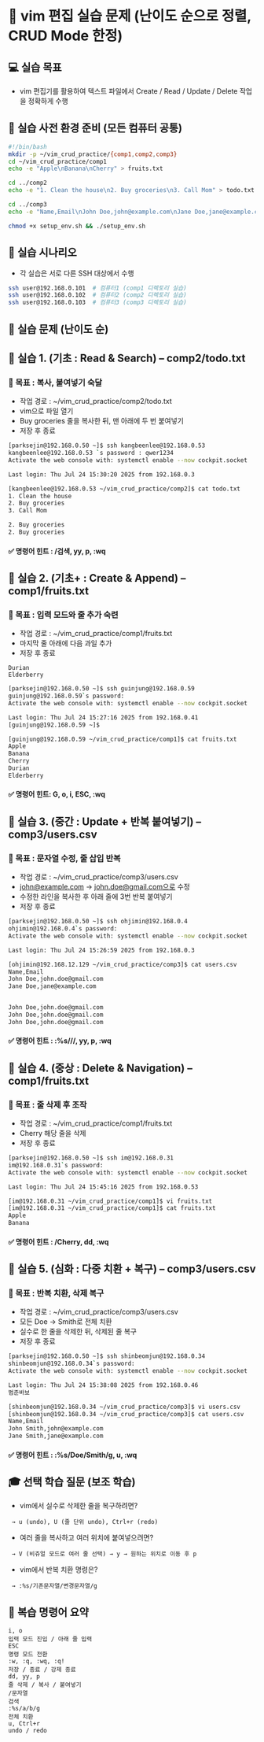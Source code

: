 # 🧪 vim 편집 실습 문제 (난이도 순으로 정렬, CRUD Mode 한정)
## 💻 실습 목표
- vim 편집기를 활용하여 텍스트 파일에서 Create / Read / Update / Delete 작업을 정확하게 수행

## 📁 실습 사전 환경 준비 (모든 컴퓨터 공통)
```bash
#!/bin/bash
mkdir -p ~/vim_crud_practice/{comp1,comp2,comp3}
cd ~/vim_crud_practice/comp1
echo -e "Apple\nBanana\nCherry" > fruits.txt

cd ../comp2
echo -e "1. Clean the house\n2. Buy groceries\n3. Call Mom" > todo.txt

cd ../comp3
echo -e "Name,Email\nJohn Doe,john@example.com\nJane Doe,jane@example.com" > users.csv

chmod +x setup_env.sh && ./setup_env.sh
```
## 🧭 실습 시나리오
- 각 실습은 서로 다른 SSH 대상에서 수행
```bash
ssh user@192.168.0.101  # 컴퓨터1 (comp1 디렉토리 실습)
ssh user@192.168.0.102  # 컴퓨터2 (comp2 디렉토리 실습)
ssh user@192.168.0.103  # 컴퓨터3 (comp3 디렉토리 실습)
```
## 🔧 실습 문제 (난이도 순)

## 🔹 실습 1. (기초 : Read & Search) – comp2/todo.txt
### 🔧 목표 : 복사, 붙여넣기 숙달
- 작업 경로 : ~/vim_crud_practice/comp2/todo.txt
- vim으로 파일 열기
- Buy groceries 줄을 복사한 뒤, 맨 아래에 두 번 붙여넣기
- 저장 후 종료
```bash
[parksejin@192.168.0.50 ~]$ ssh kangbeenlee@192.168.0.53
kangbeenlee@192.168.0.53 `s password : qwer1234
Activate the web console with: systemctl enable --now cockpit.socket

Last login: Thu Jul 24 15:30:20 2025 from 192.168.0.3
```
```bash
[kangbeenlee@192.168.0.53 ~/vim_crud_practice/comp2]$ cat todo.txt
1. Clean the house
2. Buy groceries
3. Call Mom

2. Buy groceries
2. Buy groceries
```

#### ✅ 명령어 힌트 : /검색, yy, p, :wq

## 🔹 실습 2. (기초+ : Create & Append) – comp1/fruits.txt
### 🔧 목표 : 입력 모드와 줄 추가 숙련
- 작업 경로 : ~/vim_crud_practice/comp1/fruits.txt
- 마지막 줄 아래에 다음 과일 추가
- 저장 후 종료
```
Durian  
Elderberry
```
```bash
[parksejin@192.168.0.50 ~]$ ssh guinjung@192.168.0.59
guinjung@192.168.0.59`s password: 
Activate the web console with: systemctl enable --now cockpit.socket

Last login: Thu Jul 24 15:27:16 2025 from 192.168.0.41
[guinjung@192.168.0.59 ~]$ 
```
```bash
[guinjung@192.168.0.59 ~/vim_crud_practice/comp1]$ cat fruits.txt 
Apple
Banana
Cherry
Durian
Elderberry
```
#### ✅ 명령어 힌트: G, o, i, ESC, :wq
## 🔹 실습 3. (중간 : Update + 반복 붙여넣기) – comp3/users.csv
### 🔧 목표 : 문자열 수정, 줄 삽입 반복
- 작업 경로 : ~/vim_crud_practice/comp3/users.csv
- john@example.com → john.doe@gmail.com으로 수정
- 수정한 라인을 복사한 후 아래 줄에 3번 반복 붙여넣기
- 저장 후 종료
```bash
[parksejin@192.168.0.50 ~]$ ssh ohjimin@192.168.0.4
ohjimin@192.168.0.4`s password: 
Activate the web console with: systemctl enable --now cockpit.socket

Last login: Thu Jul 24 15:26:59 2025 from 192.168.0.3
```
```bash
[ohjimin@192.168.12.129 ~/vim_crud_practice/comp3]$ cat users.csv 
Name,Email
John Doe,john.doe@gmail.com
Jane Doe,jane@example.com


John Doe,john.doe@gmail.com
John Doe,john.doe@gmail.com
John Doe,john.doe@gmail.com
```

#### ✅ 명령어 힌트 : :%s///, yy, p, :wq

## 🔹 실습 4. (중상 : Delete & Navigation) – comp1/fruits.txt
### 🔧 목표 : 줄 삭제 후 조작
- 작업 경로 : ~/vim_crud_practice/comp1/fruits.txt
- Cherry 해당 줄을 삭제
- 저장 후 종료
```bash
[parksejin@192.168.0.50 ~]$ ssh im@192.168.0.31
im@192.168.0.31`s password: 
Activate the web console with: systemctl enable --now cockpit.socket

Last login: Thu Jul 24 15:45:16 2025 from 192.168.0.53
```
```bash
[im@192.168.0.31 ~/vim_crud_practice/comp1]$ vi fruits.txt 
[im@192.168.0.31 ~/vim_crud_practice/comp1]$ cat fruits.txt 
Apple
Banana
```
#### ✅ 명령어 힌트 : /Cherry, dd, :wq
## 🔹 실습 5. (심화 : 다중 치환 + 복구) – comp3/users.csv
### 🔧 목표 : 반복 치환, 삭제 복구
- 작업 경로 : ~/vim_crud_practice/comp3/users.csv
- 모든 Doe → Smith로 전체 치환
- 실수로 한 줄을 삭제한 뒤, 삭제된 줄 복구
- 저장 후 종료
```bash
[parksejin@192.168.0.50 ~]$ ssh shinbeomjun@192.168.0.34
shinbeomjun@192.168.0.34`s password: 
Activate the web console with: systemctl enable --now cockpit.socket

Last login: Thu Jul 24 15:38:08 2025 from 192.168.0.46
범준바보
```
```bash
[shinbeomjun@192.168.0.34 ~/vim_crud_practice/comp3]$ vi users.csv 
[shinbeomjun@192.168.0.34 ~/vim_crud_practice/comp3]$ cat users.csv 
Name,Email
John Smith,john@example.com
Jane Smith,jane@example.com
```
#### ✅ 명령어 힌트 : :%s/Doe/Smith/g, u, :wq
## 🎓 선택 학습 질문 (보조 학습)
- vim에서 실수로 삭제한 줄을 복구하려면?
```
 → u (undo), U (줄 단위 undo), Ctrl+r (redo)
```
- 여러 줄을 복사하고 여러 위치에 붙여넣으려면?
```
 → V (비쥬얼 모드로 여러 줄 선택) → y → 원하는 위치로 이동 후 p
```
- vim에서 반복 치환 명령은?
```
 → :%s/기존문자열/변경문자열/g
```
## 📎 복습 명령어 요약
```
i, o
입력 모드 진입 / 아래 줄 입력
ESC
명령 모드 전환
:w, :q, :wq, :q!
저장 / 종료 / 강제 종료
dd, yy, p
줄 삭제 / 복사 / 붙여넣기
/문자열
검색
:%s/a/b/g
전체 치환
u, Ctrl+r
undo / redo
```